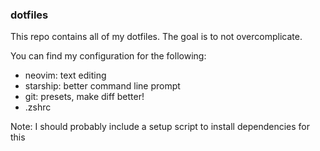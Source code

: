 ### dotfiles

This repo contains all of my dotfiles. The goal is to not overcomplicate.

You can find my configuration for the following:
- neovim: text editing
- starship: better command line prompt 
- git: presets, make diff better!
- .zshrc

Note: I should probably include a setup script to install dependencies for this
